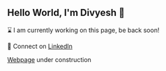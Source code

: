 ## Hello World, I'm Divyesh 👋

⌛ I am currently working on this page, be back soon!

👯 Connect on [LinkedIn](https://www.linkedin.com/in/divyeshjani)

[Webpage](https://divyesh-jani.github.io/) under construction

<!--
- I’m currently working on ...
- 🌱 I’m currently learning ...
- 👯 I’m looking to collaborate on ...
- 🤔 I’m looking for help with ...
- 💬 Ask me about ...
- 📫 How to reach me: ...
- 😄 Pronouns: ...
- ⚡ Fun fact: ...
-->
